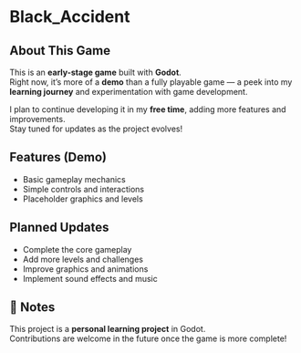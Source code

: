 # Black_Accident

## About This Game
This is an **early-stage game** built with **Godot**.  
Right now, it’s more of a **demo** than a fully playable game — a peek into my **learning journey** and experimentation with game development.

I plan to continue developing it in my **free time**, adding more features and improvements.  
Stay tuned for updates as the project evolves!

## Features (Demo)
- Basic gameplay mechanics
- Simple controls and interactions
- Placeholder graphics and levels
## Planned Updates
- Complete the core gameplay
- Add more levels and challenges
- Improve graphics and animations
- Implement sound effects and music

## 📌 Notes
This project is a **personal learning project** in Godot.  
Contributions are welcome in the future once the game is more complete!
